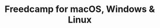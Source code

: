 ---
name: Freedcamp
url: 'https://freedcamp.com'
category: Business
title: 'Freedcamp for macOS, Windows & Linux'
key: freedcamp

---